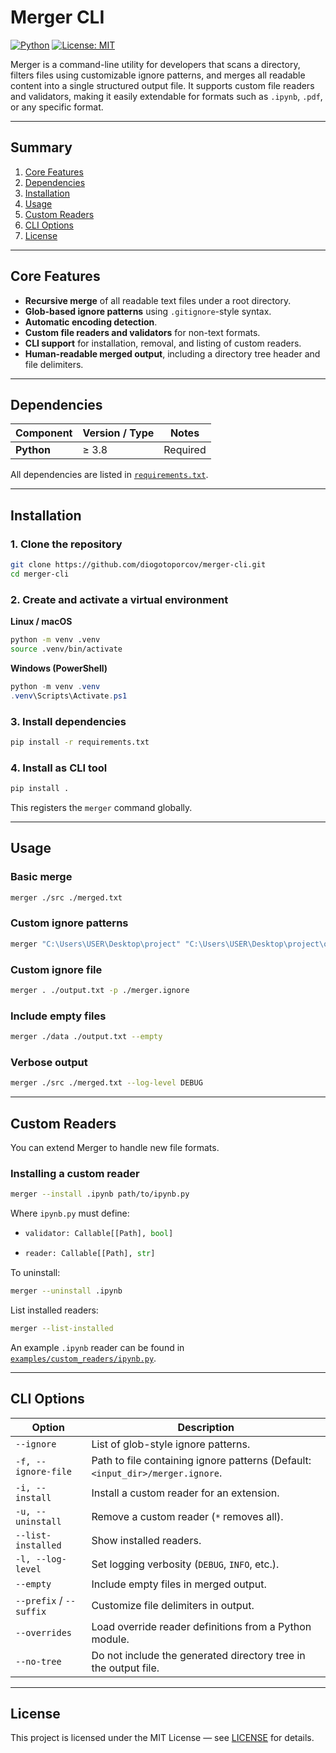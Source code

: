 # Merger CLI

[![Python](https://img.shields.io/badge/python-3.8%2B-blue.svg)](https://www.python.org/)
[![License: MIT](https://img.shields.io/badge/License-MIT-green.svg)](LICENSE)

Merger is a command-line utility for developers that scans a directory, filters files using customizable ignore patterns, and merges all readable content into a single structured output file. It supports custom file readers and validators, making it easily extendable for formats such as `.ipynb`, `.pdf`, or any specific format.

---

## Summary

1. [Core Features](#core-features)
2. [Dependencies](#dependencies)
3. [Installation](#installation)
4. [Usage](#usage)
5. [Custom Readers](#custom-readers)
6. [CLI Options](#cli-options)
7. [License](#license)

---

## Core Features

* **Recursive merge** of all readable text files under a root directory.
* **Glob-based ignore patterns** using `.gitignore`-style syntax.
* **Automatic encoding detection**.
* **Custom file readers and validators** for non-text formats.
* **CLI support** for installation, removal, and listing of custom readers.
* **Human-readable merged output**, including a directory tree header and file delimiters.

---

## Dependencies

| Component   | Version / Type | Notes                       |
|-------------|----------------|-----------------------------|
| **Python**  | ≥ 3.8          | Required                    |

All dependencies are listed in [`requirements.txt`](requirements.txt).

---

## Installation

### 1. Clone the repository

```bash
git clone https://github.com/diogotoporcov/merger-cli.git
cd merger-cli
```

### 2. Create and activate a virtual environment

**Linux / macOS**

```bash
python -m venv .venv
source .venv/bin/activate
```

**Windows (PowerShell)**

```powershell
python -m venv .venv
.venv\Scripts\Activate.ps1
```

### 3. Install dependencies

```bash
pip install -r requirements.txt
```

### 4. Install as CLI tool

```bash
pip install .
```

This registers the `merger` command globally.

---

## Usage

### Basic merge

```bash
merger ./src ./merged.txt
```

### Custom ignore patterns

```bash
merger "C:\Users\USER\Desktop\project" "C:\Users\USER\Desktop\project\output.txt" --ignore "*.log" "__pycache__" "*.tmp"
```

### Custom ignore file

```bash
merger . ./output.txt -p ./merger.ignore
```

### Include empty files

```bash
merger ./data ./output.txt --empty
```

### Verbose output

```bash
merger ./src ./merged.txt --log-level DEBUG
```

---

## Custom Readers

You can extend Merger to handle new file formats.

### Installing a custom reader

```bash
merger --install .ipynb path/to/ipynb.py
```

Where `ipynb.py` must define:

*   ```python
    validator: Callable[[Path], bool]
    ```
*   ```python
    reader: Callable[[Path], str]
    ```

To uninstall:

```bash
merger --uninstall .ipynb
```

List installed readers:

```bash
merger --list-installed
```

An example `.ipynb` reader can be found in
[`examples/custom_readers/ipynb.py`](examples/custom_readers/ipynb.py).

---

## CLI Options

| Option                  | Description                                                                    |
|-------------------------|--------------------------------------------------------------------------------|
| `--ignore`              | List of glob-style ignore patterns.                                            |
| `-f, --ignore-file`     | Path to file containing ignore patterns (Default: `<input_dir>/merger.ignore`. |
| `-i, --install`         | Install a custom reader for an extension.                                      |
| `-u, --uninstall`       | Remove a custom reader (`*` removes all).                                      |
| `--list-installed`      | Show installed readers.                                                        |
| `-l, --log-level`       | Set logging verbosity (`DEBUG`, `INFO`, etc.).                                 |
| `--empty`               | Include empty files in merged output.                                          |
| `--prefix` / `--suffix` | Customize file delimiters in output.                                           |
| `--overrides`           | Load override reader definitions from a Python module.                         |
| `--no-tree`             | Do not include the generated directory tree in the output file.                |


---

## License

This project is licensed under the MIT License — see [LICENSE](LICENSE) for details.
